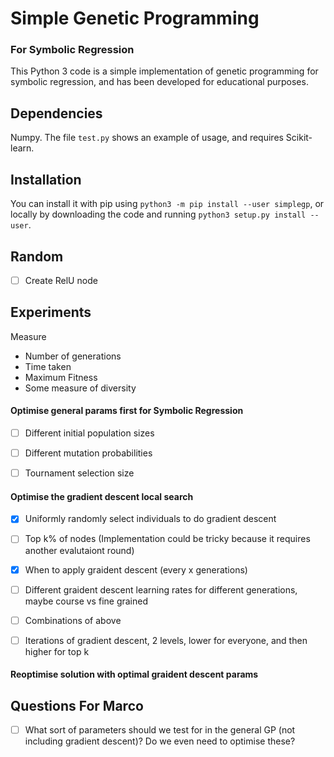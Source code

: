 # Simple Genetic Programming 
### For Symbolic Regression
This Python 3 code is a simple implementation of genetic programming for symbolic regression, and has been developed for educational purposes.

## Dependencies
Numpy. The file `test.py` shows an example of usage, and requires Scikit-learn.

## Installation
You can install it with pip using `python3 -m pip install --user simplegp`, or locally by downloading the code and running `python3 setup.py install --user`.

## Random 
- [ ] Create RelU node

## Experiments
Measure
- Number of generations
- Time taken
- Maximum Fitness
- Some measure of diversity

#### Optimise general params first for Symbolic Regression
- [ ] Different initial population sizes
- [ ] Different mutation probabilities
- [ ] Tournament selection size


#### Optimise the gradient descent local search
- [x] Uniformly randomly select individuals to do gradient descent
- [ ] Top k% of nodes (Implementation could be tricky because it requires another evalutaiont round)
- [x] When to apply graident descent (every x generations)
- [ ] Different graident descent learning rates for different generations, maybe course vs fine grained
- [ ] Combinations of above
- [ ] Iterations of gradient descent, 2 levels, lower for everyone, and then higher for top k 


#### Reoptimise solution with optimal graident descent params



## Questions For Marco
- [ ] What sort of parameters should we test for in the general GP (not including gradient descent)? Do we even need to optimise these?

